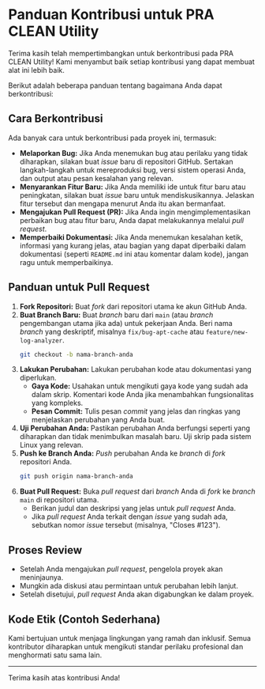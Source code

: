 # Panduan Kontribusi untuk PRA CLEAN Utility

Terima kasih telah mempertimbangkan untuk berkontribusi pada PRA CLEAN Utility! Kami menyambut baik setiap kontribusi yang dapat membuat alat ini lebih baik.

Berikut adalah beberapa panduan tentang bagaimana Anda dapat berkontribusi:

## Cara Berkontribusi

Ada banyak cara untuk berkontribusi pada proyek ini, termasuk:

* **Melaporkan Bug:** Jika Anda menemukan bug atau perilaku yang tidak diharapkan, silakan buat *issue* baru di repositori GitHub. Sertakan langkah-langkah untuk mereproduksi bug, versi sistem operasi Anda, dan output atau pesan kesalahan yang relevan.
* **Menyarankan Fitur Baru:** Jika Anda memiliki ide untuk fitur baru atau peningkatan, silakan buat *issue* baru untuk mendiskusikannya. Jelaskan fitur tersebut dan mengapa menurut Anda itu akan bermanfaat.
* **Mengajukan Pull Request (PR):** Jika Anda ingin mengimplementasikan perbaikan bug atau fitur baru, Anda dapat melakukannya melalui *pull request*.
* **Memperbaiki Dokumentasi:** Jika Anda menemukan kesalahan ketik, informasi yang kurang jelas, atau bagian yang dapat diperbaiki dalam dokumentasi (seperti `README.md` ini atau komentar dalam kode), jangan ragu untuk memperbaikinya.

## Panduan untuk Pull Request

1.  **Fork Repositori:** Buat *fork* dari repositori utama ke akun GitHub Anda.
2.  **Buat Branch Baru:** Buat *branch* baru dari `main` (atau *branch* pengembangan utama jika ada) untuk pekerjaan Anda. Beri nama *branch* yang deskriptif, misalnya `fix/bug-apt-cache` atau `feature/new-log-analyzer`.
    ```bash
    git checkout -b nama-branch-anda
    ```
3.  **Lakukan Perubahan:** Lakukan perubahan kode atau dokumentasi yang diperlukan.
    * **Gaya Kode:** Usahakan untuk mengikuti gaya kode yang sudah ada dalam skrip. Komentari kode Anda jika menambahkan fungsionalitas yang kompleks.
    * **Pesan Commit:** Tulis pesan *commit* yang jelas dan ringkas yang menjelaskan perubahan yang Anda buat.
4.  **Uji Perubahan Anda:** Pastikan perubahan Anda berfungsi seperti yang diharapkan dan tidak menimbulkan masalah baru. Uji skrip pada sistem Linux yang relevan.
5.  **Push ke Branch Anda:** *Push* perubahan Anda ke *branch* di *fork* repositori Anda.
    ```bash
    git push origin nama-branch-anda
    ```
6.  **Buat Pull Request:** Buka *pull request* dari *branch* Anda di *fork* ke *branch* `main` di repositori utama.
    * Berikan judul dan deskripsi yang jelas untuk *pull request* Anda.
    * Jika *pull request* Anda terkait dengan *issue* yang sudah ada, sebutkan nomor *issue* tersebut (misalnya, "Closes #123").

## Proses Review

* Setelah Anda mengajukan *pull request*, pengelola proyek akan meninjaunya.
* Mungkin ada diskusi atau permintaan untuk perubahan lebih lanjut.
* Setelah disetujui, *pull request* Anda akan digabungkan ke dalam proyek.

## Kode Etik (Contoh Sederhana)

Kami bertujuan untuk menjaga lingkungan yang ramah dan inklusif. Semua kontributor diharapkan untuk mengikuti standar perilaku profesional dan menghormati satu sama lain.

---

Terima kasih atas kontribusi Anda!
